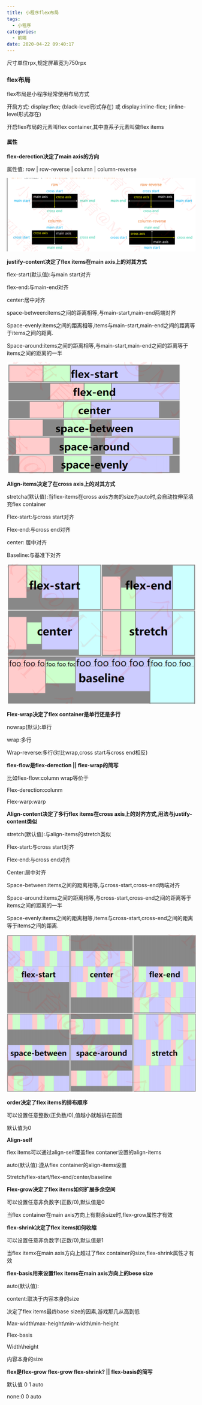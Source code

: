 ```yaml
---
title: 小程序flex布局
tags:
  - 小程序
categories:
  - 前端
date: 2020-04-22 09:40:17
---
```


尺寸单位rpx,规定屏幕宽为750rpx

### flex布局

flex布局是小程序经常使用布局方式

开启方式:       display:flex; (black-level形式存在) 或 display:inline-flex; (inline-level形式存在)

开启flex布局的元素叫flex container,其中直系子元素叫做flex items

<!-- more -->

#### 属性

**flex-derection决定了main axis的方向**

属性值: row | row-reverse | column | column-reverse

![](小程序flex布局/image-20200422094943732.png)

**justify-content决定了flex items在main axis上的对其方式**

flex-start(默认值):与main start对齐

flex-end:与main-end对齐

center:居中对齐

space-between:items之间的距离相等,与main-start,main-end两端对齐

Space-evenly:items之间的距离相等,items与main-start,main-end之间的距离等于items之间的距离.

Space-around:items之间的距离相等,与main-start,main-end之间的距离等于items之间的距离的一半

![image-20200422095548288](小程序flex布局/image-20200422095548288.png)



**Align-items决定了在cross axis上的对其方式**

stretcha(默认值):当flex-items在cross axis方向的size为auto时,会自动拉伸至填充flex container

Flex-start:与cross start对齐

Flex-end:与cross end对齐

center: 居中对齐

Baseline:与基准下对齐

![image-20200422095947123](小程序flex布局/image-20200422095947123.png)



**Flex-wrap决定了flex container是单行还是多行**

nowrap(默认):单行

wrap:多行

Wrap-reverse:多行(对比wrap,cross start与cross end相反)



**flex-flow是flex-derection || flex-wrap的简写**

比如flex-flow:column wrap等价于

Flex-derection:colunm

Flex-warp:warp



**Align-content决定了多行flex items在cross axis上的对齐方式,用法与justify-content类似**

stretch(默认值):与align-items的stretch类似

Flex-start:与cross start对齐

Flex-end:与cross end对齐

Center:居中对齐

Space-between:items之间的距离相等,与cross-start,cross-end两端对齐

Space-around:items之间的距离相等,与cross-start,cross-end之间的距离等于items之间的距离的一半

Space-evenly:items之间的距离相等,items与cross-start,cross-end之间的距离等于items之间的距离.

![image-20200422100724287](小程序flex布局/image-20200422100724287.png)



**order决定了flex items的排布顺序**

可以设置任意整数(正负数/0),值越小就越排在前面

默认值为0



**Align-self**

flex items可以通过align-self覆盖flex contaner设置的align-items

auto(默认值):遵从flex container的align-items设置

Stretch/flex-start/flex-end/center/baseline



**Flex-grow决定了flex items如何扩展多余空间**

可以设置任意非负数字(正数/0),默认值是0

当flex container在main axis方向上有剩余size时,flex-grow属性才有效



**flex-shrink决定了flex items如何收缩**

可以设置任意非负数字(正数/0),默认值是1

当flex itemx在main axis方向上超过了flex container的size,flex-shrink属性才有效



**flex-basis用来设置flex items在main axis方向上的bese size**

auto(默认值):

content:取决于内容本身的size

决定了flex items最终base size的因素,游戏那几从高到低

Max-width\max-height\min-width\min-height

Flex-basis

Width\height

内容本身的size



**flex是flex-grow flex-grow flex-shrink? || flex-basis的简写**

默认值 0 1 auto

none:0 0 auto